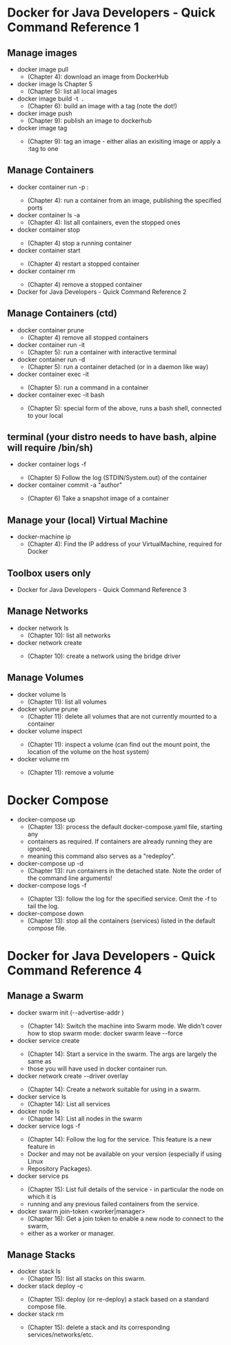 # Docker for Java Developers - Quick Command Reference 1
## Manage images
- docker image pull <image name>
    - (Chapter 4): download an image from DockerHub
- docker image ls Chapter 5
    - (Chapter 5): list all local images
- docker image build -t <image name> .
    - (Chapter 6): build an image with a tag (note the dot!)
- docker image push <image name>
    - (Chapter 9): publish an image to dockerhub
- docker image tag <image id> <tag name>
    - (Chapter 9): tag an image - either alias an exisiting image or apply a :tag to one
## Manage Containers
- docker container run -p <public port>:<container port> <image name>
    - (Chapter 4): run a container from an image, publishing the specified ports
- docker container ls -a
    - (Chapter 4): list all containers, even the stopped ones
- docker container stop <container id>
    - (Chapter 4) stop a running container
- docker container start <container id>
    - (Chapter 4) restart a stopped container
- docker container rm <container id>
    - (Chapter 4) remove a stopped container
- Docker for Java Developers - Quick Command Reference 2
## Manage Containers (ctd)
- docker container prune
    - (Chapter 4) remove all stopped containers
- docker container run -it <image name>
    - (Chapter 5): run a container with interactive terminal
- docker container run -d <image name>
    - (Chapter 5): run a container detached (or in a daemon like way)
- docker container exec -it <container id> <command>
    - (Chapter 5): run a command in a container
- docker container exec -it <container id> bash
    - (Chapter 5): special form of the above, runs a bash shell, connected to your local
## terminal (your distro needs to have bash, alpine will require /bin/sh)
- docker container logs -f <container id>
    - (Chapter 5) Follow the log (STDIN/System.out) of the container
- docker container commit -a "author" <container id> <image name>
    - (Chapter 6) Take a snapshot image of a container
## Manage your (local) Virtual Machine
- docker-machine ip
    - (Chapter 4): Find the IP address of your VirtualMachine, required for Docker
## Toolbox users only
- Docker for Java Developers - Quick Command Reference 3
## Manage Networks
- docker network ls
    - (Chapter 10): list all networks
- docker network create <network name>
    - (Chapter 10): create a network using the bridge driver
## Manage Volumes
- docker volume ls
    - (Chapter 11): list all volumes
- docker volume prune
    - (Chapter 11): delete all volumes that are not currently mounted to a container
- docker volume inspect <volume name>
    - (Chapter 11): inspect a volume (can find out the mount point, the location of the volume on the host system)
- docker volume rm <volume name>
    - (Chapter 11): remove a volume
# Docker Compose
- docker-compose up
    - (Chapter 13): process the default docker-compose.yaml file, starting any
    - containers as required. If containers are already running they are ignored,
    - meaning this command also serves as a "redeploy".
- docker-compose up -d
    - (Chapter 13): run containers in the detached state. Note the order of the command line arguments!
- docker-compose logs -f <service name>
    - (Chapter 13): follow the log for the specified service. Omit the -f to tail the log.
- docker-compose down
    - (Chapter 13): stop all the containers (services) listed in the default compose file.

# Docker for Java Developers - Quick Command Reference 4
## Manage a Swarm
- docker swarm init (--advertise-addr <ip address>)
    - (Chapter 14): Switch the machine into Swarm mode. We didn't cover how to stop swarm mode: docker swarm leave --force
- docker service create <args>
    - (Chapter 14): Start a service in the swarm. The args are largely the same as
    - those you will have used in docker container run.
- docker network create --driver overlay <name>
    - (Chapter 14): Create a network suitable for using in a swarm.
- docker service ls
    - (Chapter 14): List all services
- docker node ls
    - (Chapter 14): List all nodes in the swarm
- docker service logs -f <service name>
    - (Chapter 14): Follow the log for the service. This feature is a new feature in
    - Docker and may not be available on your version (especially if using Linux
    - Repository Packages).
- docker service ps <service name>
    - (Chapter 15): List full details of the service - in particular the node on which it is
    - running and any previous failed containers from the service.
- docker swarm join-token <worker|manager>
    - (Chapter 16): Get a join token to enable a new node to connect to the swarm,
    - either as a worker or manager.
## Manage Stacks
- docker stack ls
    - (Chapter 15): list all stacks on this swarm.
- docker stack deploy -c <compose file> <stack name>
    - (Chapter 15): deploy (or re-deploy) a stack based on a standard compose file.
- docker stack rm <stack name>
    - (Chapter 15): delete a stack and its corresponding services/networks/etc.